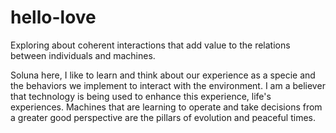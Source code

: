 # hello-love

Exploring about coherent interactions that add value to the relations between individuals and machines.

Soluna here, I like to learn and think about our experience as a specie and the behaviors we implement to interact with the environment. I am a believer that technology is being used to enhance this experience, life's experiences. Machines that are learning to operate and take decisions from a greater good perspective are the pillars of evolution and peaceful times.
